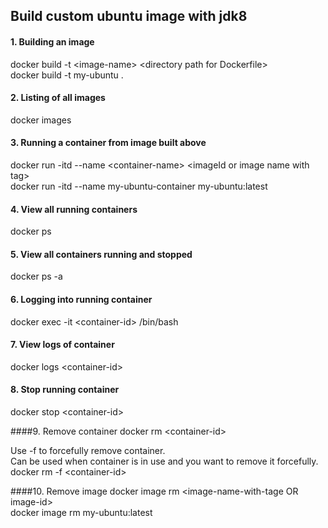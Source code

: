 ## Build custom ubuntu image with jdk8

#### 1. Building an image
docker build -t &lt;image-name&gt; &lt;directory path for Dockerfile&gt; <br/>
docker build -t my-ubuntu .

#### 2. Listing of all images
docker images

#### 3. Running a container from image built above
docker run -itd --name &lt;container-name&gt; &lt;imageId or image name with tag&gt; <br>
docker run -itd --name my-ubuntu-container  my-ubuntu:latest

#### 4. View all running containers
docker ps

#### 5. View all containers running and stopped
docker ps -a

#### 6. Logging into running container
docker exec -it &lt;container-id&gt; /bin/bash

#### 7. View logs of container
docker logs &lt;container-id&gt;

#### 8. Stop running container
docker stop &lt;container-id&gt;

####9. Remove container
docker rm &lt;container-id&gt; <br>

Use -f to forcefully remove container.<br>
Can be used when container is in use and you want to remove it forcefully.<br>
docker rm -f &lt;container-id&gt;

####10. Remove image
docker image rm &lt;image-name-with-tage OR image-id&gt; <br>
docker image rm my-ubuntu:latest
